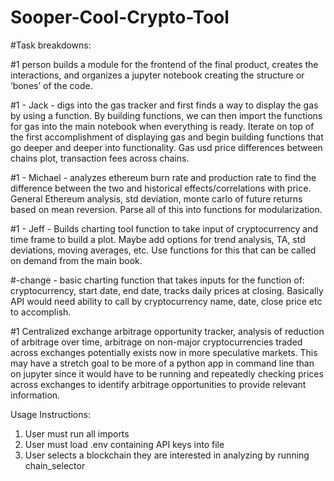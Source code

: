 # Sooper-Cool-Crypto-Tool

#Task breakdowns:

#1 person builds a module for the frontend of the final product, creates the interactions, and organizes a jupyter notebook creating the structure or ‘bones’ of the code.

#1 - Jack -  digs into the gas tracker and first finds a way to display the gas by using a function. By building functions, we can then import the functions for gas into the main notebook when everything is ready. Iterate on top of the first accomplishment of displaying gas and begin building functions that go deeper and deeper into functionality. Gas usd price differences between chains plot, transaction fees across chains.

#1 - Michael -  analyzes ethereum burn rate and production rate to find the difference between the two and historical effects/correlations with price. General Ethereum analysis, std deviation, monte carlo of future returns based on mean reversion. Parse all of this into functions for modularization.

#1 - Jeff - Builds charting tool function to take input of cryptocurrency and time frame to build a plot. Maybe add options for trend analysis, TA, std deviations, moving averages, etc. Use functions for this that can be called on demand from the main book.

#-change - basic charting function that takes inputs for the function of: cryptocurrency, start date, end date, tracks daily prices at closing. Basically API would need ability to call by cryptocurrency name, date, close price etc to accomplish.

#1 Centralized exchange arbitrage opportunity tracker, analysis of reduction of arbitrage over time, arbitrage on non-major cryptocurrencies traded across exchanges potentially exists now in more speculative markets. This may have a stretch goal to be more of a python app in command line than on jupyter since it would have to be running and repeatedly checking prices across exchanges to identify arbitrage opportunities to provide relevant information. 


Usage Instructions:

1. User must run all imports
2. User must load .env containing API keys into file
3. User selects a blockchain they are interested in analyzing by running chain_selector
